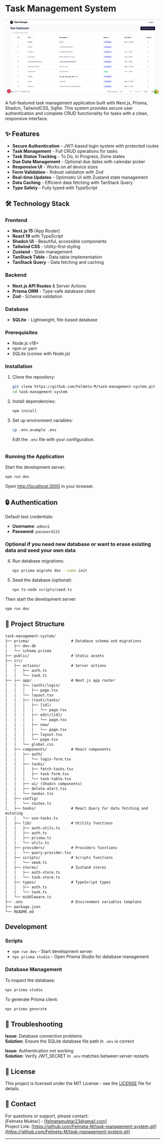 # Task Management System

![Task Management System Screenshot](./public/Screenshot.png) <!-- Add a screenshot if available -->

A full-featured task management application built with Next.js, Prisma, Shadcn, TailwindCSS, Sqlite. This system provides secure user authentication and complete CRUD functionality for tasks with a clean, responsive interface.

## ✨ Features

- **Secure Authentication** - JWT-based login system with protected routes
- **Task Management** - Full CRUD operations for tasks
- **Task Status Tracking** - To Do, In Progress, Done states
- **Due Date Management** - Optional due dates with calendar picker
- **Responsive UI** - Works on all device sizes
- **Form Validation** - Robust validation with Zod
- **Real-time Updates** - Optimistic UI with Zustand state management
- **Data Caching** - Efficient data fetching with TanStack Query
- **Type Safety** - Fully typed with TypeScript

## 🛠 Technology Stack

### Frontend

- **Next.js 15** (App Router)
- **React 19** with TypeScript
- **Shadcn UI** - Beautiful, accessible components
- **Tailwind CSS** - Utility-first styling
- **Zustand** - State management
- **TanStack Table** - Data table implementation
- **TanStack Query** - Data fetching and caching

### Backend

- **Next.js API Routes** & Server Actions
- **Prisma ORM** - Type-safe database client
- **Zod** - Schema validation

### Database

- **SQLite** - Lightweight, file-based database

### Prerequisites

- Node.js v18+
- npm or yarn
- SQLite (comes with Node.js)

### Installation

1. Clone the repository:

   ```bash
   git clone https://github.com/Felmeta-M/task-management-system.git
   cd task-management-system
   ```

2. Install dependencies:

   ```bash
   npm install
   ```

3. Set up environment variables:

   ```bash
   cp .env.example .env
   ```

   Edit the `.env` file with your configuration.

   ```

   ```

### Running the Application

Start the development server:

```bash
npm run dev
```

Open [http://localhost:3000](http://localhost:3000) in your browser.

## 🔒 Authentication

Default test credentials:

- **Username**: `admin1`
- **Password**: `password123`

### Optional if you need new database or want to erase existing data and seed your own data

4. Run database migrations:

   ```bash
   npx prisma migrate dev --name init
   ```

5. Seed the database (optional):
   ```bash
   npx ts-node scripts/seed.ts
   ```

Then start the development server:

```bash
npm run dev
```

## 📂 Project Structure

```
task-management-system/
├── prisma/                   # Database schema and migrations
|   ├── dev.db
|   └── schema.prisma
├── public/                   # Static assets
├── src/
│   ├── actions/              # Server actions
│   │   ├── auth.ts
│   │   └── task.ts
├── ├── app/                  # Next.js app router
│   │   ├── (auth)/login/
│   │   │   ├── page.tsx
│   │   └── layout.tsx
│   │   ├── (task)/tasks/
│   │   │   ├── [id]/
│   │   │   │   └── page.tsx
│   │   │   ├── edit/[id]/
│   │   │   │   └── page.tsx
│   │   │   ├── new/
│   │   │   │   └── page.tsx
│   │   │   ├── layout.tsx
│   │   │   └── page.tsx
│   │   └── global.css
│   ├── components/           # React components
│   │   ├── auth/
│   │   │   └── login-form.tsx
│   │   ├── tasks/
│   │   │   ├── fetch-tasks.tsx
│   │   │   ├── task-form.tsx
│   │   │   └── task-table.tsx
│   │   ├── ui/ (Shadcn components)
│   │   ├── delete-alert.tsx
│   │   └── navbar.tsx
│   ├── config/
│   │   └── routes.ts
│   ├── hooks/                # React Query for data fetching and mutating
│   │   └── use-tasks.ts
│   ├── lib/                  # Utility functions
│   │   ├── auth-utils.ts
│   │   ├── auth.ts
│   │   ├── prisma.ts
│   │   └── utils.ts
│   ├── providers/            # Providers functions
│   │   └── query-provider.tsx
│   ├── scripts/              # Scripts functions
│   │   └── seed.ts
│   ├── stores/               # Zustand stores
│   │   ├── auth-store.ts
│   │   └── task-store.ts
│   ├── types/                # TypeScript types
│   │   ├── auth.ts
│   │   └── task.ts
│   └── middleware.ts
├── .env                      # Environment variables template
├── package.json
└── README.md
```

## Development

### Scripts

- `npm run dev` - Start development server
- `npx prisma studio` - Open Prisma Studio for database management

### Database Management

To inspect the database:

```bash
npx prisma studio
```

To generate Prisma client:

```bash
npx prisma generate
```

## 🐛 Troubleshooting

**Issue**: Database connection problems  
**Solution**: Ensure the SQLite database file path in `.env` is correct

**Issue**: Authentication not working  
**Solution**: Verify JWT_SECRET in `.env` matches between server restarts

## 📄 License

This project is licensed under the MIT License - see the [LICENSE](LICENSE) file for details.

## 📧 Contact

For questions or support, please contact:  
[Felmeta Muktar] - [felmetamuktar23@gmail.com]  
Project Link: [https://github.com/Felmeta-M/task-management-system.git](https://github.com/Felmeta-M/task-management-system.git)

---
